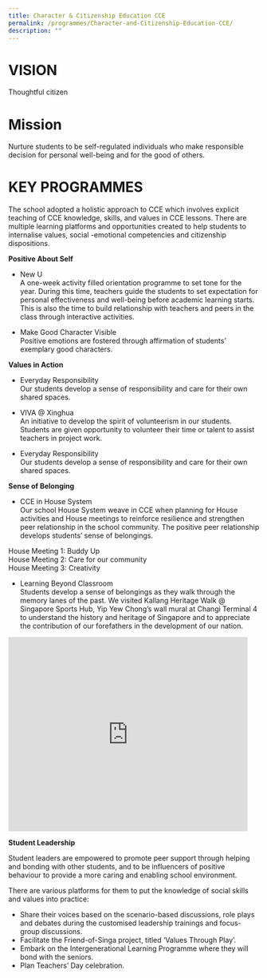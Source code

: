 ```yaml
---
title: Character & Citizenship Education CCE
permalink: /programmes/Character-and-Citizenship-Education-CCE/
description: ""
---
```

# **VISION**  
Thoughtful citizen 

# **Mission**  
Nurture students to be self-regulated individuals who make responsible decision for personal well-being and for the good of others.  
  
# **KEY PROGRAMMES**  
The school adopted a holistic approach to CCE which involves explicit teaching of CCE knowledge, skills, and values in CCE lessons. There are multiple learning platforms and opportunities created to help students to internalise values, social -emotional competencies and citizenship dispositions.  
  
**Positive About Self**
*   New U  
    A one-week activity filled orientation programme to set tone for the year. During this time, teachers guide the students to set expectation for personal effectiveness and well-being before academic learning starts. This is also the time to build relationship with teachers and peers in the class through interactive activities. 

*   Make Good Character Visible  
    Positive emotions are fostered through affirmation of students’ exemplary good characters.

**Values in Action**
*   Everyday Responsibility  
    Our students develop a sense of responsibility and care for their own shared spaces. 
		
*   VIVA @ Xinghua  
    An initiative to develop the spirit of volunteerism in our students. Students are given opportunity to volunteer their time or talent to assist teachers in project work.  
		
*   Everyday Responsibility  
    Our students develop a sense of responsibility and care for their own shared spaces. 
		
**Sense of Belonging**
*   CCE in House System  
    Our school House System weave in CCE when planning for House activities and House meetings to reinforce resilience and strengthen peer relationship in the school community. The positive peer relationship develops students’ sense of belongings.

House Meeting 1: Buddy Up<br>
House Meeting 2: Care for our community<br>
House Meeting 3: Creativity<br>


*   Learning Beyond Classroom  
    Students develop a sense of belongings as they walk through the memory lanes of the past. We visited Kallang Heritage Walk @ Singapore Sports Hub, Yip Yew Chong’s wall mural at Changi Terminal 4 to understand the history and heritage of Singapore and to appreciate the contribution of our forefathers in the development of our nation.

<iframe allowfullscreen="true" height="389" width="480" frameborder="0" src="https://docs.google.com/presentation/d/e/2PACX-1vQ-flbScdUv6qh6AHN5vQQdNeQoRED4BQWd50XB53Z0PQaiR54fim_dovIpzcTg3HxYnbcFRTCdP--5/embed?start=false&amp;loop=false&amp;delayms=3000"></iframe>

**Student Leadership**

Student leaders are empowered to promote peer support through helping and bonding with other students, and to be influencers of positive behaviour to provide a more caring and enabling school environment.

There are various platforms for them to put the knowledge of social skills and values into practice:
* Share their voices based on the scenario-based discussions, role plays and debates during the customised leadership
trainings and focus-group discussions.
* Facilitate the Friend-of-Singa project, titled ‘Values Through Play’.
* Embark on the Intergenerational Learning Programme where they will bond with the seniors.
* Plan Teachers’ Day celebration.
